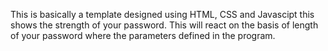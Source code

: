 This is basically a template designed using HTML, CSS and Javascipt this shows the strength of your password.
This will react on the basis of length of your password where the parameters defined in the program.
